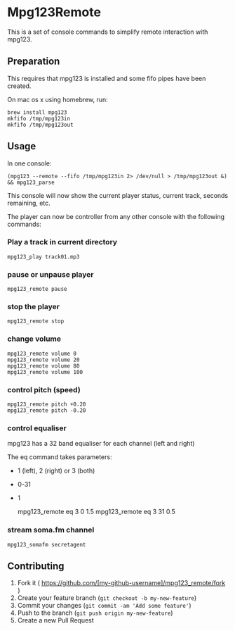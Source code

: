 # Mpg123Remote

This is a set of console commands to simplify remote interaction with mpg123.

## Preparation

This requires that mpg123 is installed and some fifo pipes have been created.

On mac os x using homebrew, run:

    brew install mpg123
    mkfifo /tmp/mpg123in
    mkfifo /tmp/mpg123out

## Usage

In one console:

    (mpg123 --remote --fifo /tmp/mpg123in 2> /dev/null > /tmp/mpg123out &) && mpg123_parse

This console will now show the current player status, current track, seconds remaining, etc.

The player can now be controller from any other console with the following commands:

### Play a track in current directory

    mpg123_play track01.mp3

### pause or unpause player

    mpg123_remote pause

### stop the player

    mpg123_remote stop

### change volume

    mpg123_remote volume 0
    mpg123_remote volume 20
    mpg123_remote volume 80
    mpg123_remote volume 100

### control pitch (speed)

    mpg123_remote pitch +0.20
    mpg123_remote pitch -0.20

### control equaliser

mpg123 has a 32 band equaliser for each channel (left and right)

The eq command takes parameters:

* <channel> 1 (left), 2 (right) or 3 (both) 
* <band> 0-31
* <value> 1

    mpg123_remote eq 3 0 1.5
    mpg123_remote eq 3 31 0.5

### stream soma.fm channel

    mpg123_somafm secretagent

## Contributing

1. Fork it ( https://github.com/[my-github-username]/mpg123_remote/fork )
2. Create your feature branch (`git checkout -b my-new-feature`)
3. Commit your changes (`git commit -am 'Add some feature'`)
4. Push to the branch (`git push origin my-new-feature`)
5. Create a new Pull Request
